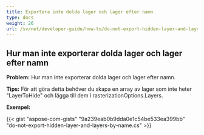 ```yaml
---
title: Exportera inte dolda lager och lager efter namn
type: docs
weight: 26
url: /sv/net/developer-guide/how-to/do-not-export-hidden-layer-and-layers-by-name/
---
```


## **Hur man inte exporterar dolda lager och lager efter namn**

**Problem:** Hur man inte exporterar dolda lager och lager efter namn.

**Tips:** För att göra detta behöver du skapa en array av lager som inte heter "LayerToHide" och lägga till dem i rasterizationOptions.Layers.

**Exempel:**

{{< gist "aspose-com-gists" "9a239eab0b9dda0e1c54be533ea399bb" "do-not-export-hidden-layer-and-layers-by-name.cs" >}}

